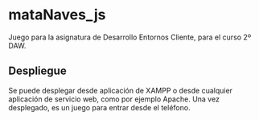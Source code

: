 # mataNaves_js

Juego para la asignatura de Desarrollo Entornos Cliente, para el curso 2º DAW.

## Despliegue

Se puede desplegar desde aplicación de XAMPP o desde cualquier aplicación de servicio web, como por ejemplo Apache. Una vez desplegado, es un juego para entrar desde el teléfono.
